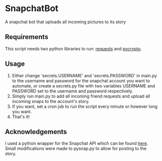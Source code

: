 # SnapchatBot
A snapchat bot that uploads all incoming pictures to its story

## Requirements
This script needs two python libraries to run: [requests](http://docs.python-requests.org/en/latest/) and [pycrypto](https://pypi.python.org/pypi/pycrypto).

## Usage
1. Either change 'secrets.USERNAME' and 'secrets.PASSWORD' in main.py to the username and password for the snapchat account you want to automate, or create a secrets.py file with two variables USERNAME and PASSWORD set to the username and password respectively.
2. Simply run main.py to add all incoming friend requests and upload all incoming snaps to the account's story.
3. If you want, set a cron job to run the script every minute or however long you want.
4. That's it!

## Acknowledgements
I used a python wrapper for the Snapchat API which can be found [here](https://github.com/martinp/pysnap). Small modifications were made to pysnap.py to allow for posting to the story.
